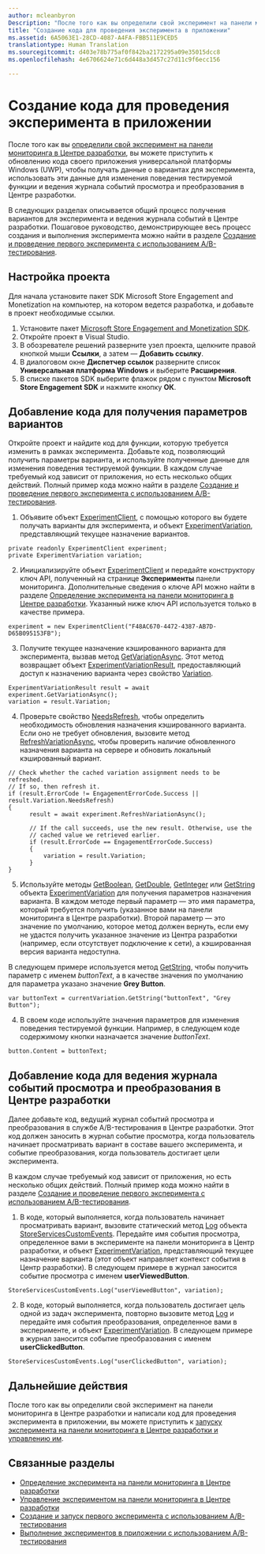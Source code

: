 ```yaml
---
author: mcleanbyron
Description: "После того как вы определили свой эксперимент на панели мониторинга в Центре разработки, вы можете приступить к написанию кода для проведения эксперимента в своем приложении."
title: "Создание кода для проведения эксперимента в приложении"
ms.assetid: 6A5063E1-28CD-4087-A4FA-FBB511E9CED5
translationtype: Human Translation
ms.sourcegitcommit: d403e78b775af0f842ba2172295a09e35015dcc8
ms.openlocfilehash: 4e6706624e71c6d448a3d457c27d11c9f6ecc156

---
```


# Создание кода для проведения эксперимента в приложении

После того как вы [определили свой эксперимент на панели мониторинга в Центре разработки](define-your-experiment-in-the-dev-center-dashboard.md), вы можете приступить к обновлению кода своего приложения универсальной платформы Windows (UWP), чтобы получать данные о вариантах для эксперимента, использовать эти данные для изменения поведения тестируемой функции и ведения журнала событий просмотра и преобразования в Центре разработки.

В следующих разделах описывается общий процесс получения вариантов для эксперимента и ведения журнала событий в Центре разработки. Пошаговое руководство, демонстрирующее весь процесс создания и выполнения эксперимента можно найти в разделе [Создание и проведение первого эксперимента с использованием A/B-тестирования](create-and-run-your-first-experiment-with-a-b-testing.md).

## Настройка проекта

Для начала установите пакет SDK Microsoft Store Engagement and Monetization на компьютер, на котором ведется разработка, и добавьте в проект необходимые ссылки.

1. Установите пакет [Microsoft Store Engagement and Monetization SDK](http://aka.ms/store-em-sdk).
2. Откройте проект в Visual Studio.
3. В обозревателе решений разверните узел проекта, щелкните правой кнопкой мыши **Ссылки**, а затем — **Добавить ссылку**.
3. В диалоговом окне **Диспетчер ссылок** разверните список **Универсальная платформа Windows** и выберите **Расширения**.
4. В списке пакетов SDK выберите флажок рядом с пунктом **Microsoft Store Engagement SDK** и нажмите кнопку **ОК**.

## Добавление кода для получения параметров вариантов

Откройте проект и найдите код для функции, которую требуется изменить в рамках эксперимента. Добавьте код, позволяющий получить параметры варианта, и используйте полученные данные для изменения поведения тестируемой функции. В каждом случае требуемый код зависит от приложения, но есть несколько общих действий. Полный пример кода можно найти в разделе [Создание и проведение первого эксперимента с использованием A/B-тестирования](create-and-run-your-first-experiment-with-a-b-testing.md).

1. Объявите объект [ExperimentClient](https://msdn.microsoft.com/library/windows/apps/microsoft.services.store.engagement.experimentclient.aspx), с помощью которого вы будете получать варианты для эксперимента, и объект [ExperimentVariation](https://msdn.microsoft.com/library/windows/apps/microsoft.services.store.engagement.experimentvariation.aspx), представляющий текущее назначение вариантов.
```CSharp
private readonly ExperimentClient experiment;
private ExperimentVariation variation;
```

2. Инициализируйте объект [ExperimentClient](https://msdn.microsoft.com/library/windows/apps/microsoft.services.store.engagement.experimentclient.aspx) и передайте конструктору ключ API, полученный на странице **Эксперименты** панели мониторинга. Дополнительные сведения о ключе API можно найти в разделе [Определение эксперимента на панели мониторинга в Центре разработки](define-your-experiment-in-the-dev-center-dashboard.md#generate-an-api-key). Указанный ниже ключ API используется только в качестве примера.
```CSharp
experiment = new ExperimentClient("F48AC670-4472-4387-AB7D-D65B095153FB");
```

3. Получите текущее назначение кэшированного варианта для эксперимента, вызвав метод [GetVariationAsync](https://msdn.microsoft.com/library/windows/apps/microsoft.services.store.engagement.experimentclient.getvariationasync.aspx). Этот метод возвращает объект [ExperimentVariationResult](https://msdn.microsoft.com/library/windows/apps/microsoft.services.store.engagement.experimentvariationresult.aspx), предоставляющий доступ к назначению варианта через свойство [Variation](https://msdn.microsoft.com/library/windows/apps/microsoft.services.store.engagement.experimentvariationresult.variation.aspx).
```CSharp
ExperimentVariationResult result = await experiment.GetVariationAsync();
variation = result.Variation;
```

4. Проверьте свойство [NeedsRefresh](https://msdn.microsoft.com/library/windows/apps/microsoft.services.store.engagement.experimentvariation.needsrefresh.aspx), чтобы определить необходимость обновления назначения кэшированного варианта. Если оно не требует обновления, вызовите метод [RefreshVariationAsync](https://msdn.microsoft.com/library/windows/apps/microsoft.services.store.engagement.experimentclient.refreshvariationasync.aspx), чтобы проверить наличие обновленного назначения варианта на сервере и обновить локальный кэшированный вариант.
```CSharp
// Check whether the cached variation assignment needs to be refreshed.
// If so, then refresh it.
if (result.ErrorCode != EngagementErrorCode.Success || result.Variation.NeedsRefresh)
{
      result = await experiment.RefreshVariationAsync();

      // If the call succeeds, use the new result. Otherwise, use the
      // cached value we retrieved earlier.
      if (result.ErrorCode == EngagementErrorCode.Success)
      {
          variation = result.Variation;
      }
}
```

5. Используйте методы [GetBoolean](https://msdn.microsoft.com/library/windows/apps/microsoft.services.store.engagement.experimentvariation.getboolean.aspx), [GetDouble](https://msdn.microsoft.com/library/windows/apps/microsoft.services.store.engagement.experimentvariation.getdouble.aspx), [GetInteger](https://msdn.microsoft.com/library/windows/apps/microsoft.services.store.engagement.experimentvariation.getinteger.aspx) или [GetString](https://msdn.microsoft.com/library/windows/apps/microsoft.services.store.engagement.experimentvariation.getstring.aspx) объекта [ExperimentVariation](https://msdn.microsoft.com/library/windows/apps/microsoft.services.store.engagement.experimentvariation.aspx) для получения параметров назначения варианта. В каждом методе первый параметр — это имя параметра, который требуется получить (указанное вами на панели мониторинга в Центре разработки). Второй параметр — это значение по умолчанию, которое метод должен вернуть, если ему не удастся получить указанное значение из Центра разработки (например, если отсутствует подключение к сети), а кэшированная версия варианта недоступна.

  В следующем примере используется метод [GetString](https://msdn.microsoft.com/library/windows/apps/microsoft.services.store.engagement.experimentvariation.getstring.aspx), чтобы получить параметр с именем *buttonText*, а в качестве значения по умолчанию для параметра указано значение **Grey Button**.
```CSharp
var buttonText = currentVariation.GetString("buttonText", "Grey Button");
```
4. В своем коде используйте значения параметров для изменения поведения тестируемой функции. Например, в следующем коде содержимому кнопки назначается значение *buttonText*.
```CSharp
button.Content = buttonText;
```

## Добавление кода для ведения журнала событий просмотра и преобразования в Центре разработки

Далее добавьте код, ведущий журнал событий просмотра и преобразования в службе A/B-тестирования в Центре разработки. Этот код должен заносить в журнал событие просмотра, когда пользователь начинает просматривать вариант в составе вашего эксперимента, и событие преобразования, когда пользователь достигает цели эксперимента.

В каждом случае требуемый код зависит от приложения, но есть несколько общих действий. Полный пример кода можно найти в разделе [Создание и проведение первого эксперимента с использованием A/B-тестирования](create-and-run-your-first-experiment-with-a-b-testing.md).

1. В коде, который выполняется, когда пользователь начинает просматривать вариант, вызовите статический метод [Log](https://msdn.microsoft.com/library/windows/apps/microsoft.services.store.engagement.storeservicescustomevents.log.aspx) объекта [StoreServicesCustomEvents](https://msdn.microsoft.com/library/windows/apps/microsoft.services.store.engagement.storeservicescustomevents.aspx). Передайте имя события просмотра, определенное вами в эксперименте на панели мониторинга в Центр разработки, и объект [ExperimentVariation](https://msdn.microsoft.com/library/windows/apps/microsoft.services.store.engagement.experimentvariation.aspx), представляющий текущее назначение варианта (этот объект направляет контекст события в Центр разработки). В следующем примере в журнал заносится событие просмотра с именем **userViewedButton**.
```CSharp
StoreServicesCustomEvents.Log("userViewedButton", variation);
```
2. В коде, который выполняется, когда пользователь достигает цель одной из задач эксперимента, повторно вызовите метод [Log](https://msdn.microsoft.com/library/windows/apps/microsoft.services.store.engagement.storeservicescustomevents.log.aspx) и передайте имя события преобразования, определенное вами в эксперименте, и объект [ExperimentVariation](https://msdn.microsoft.com/library/windows/apps/microsoft.services.store.engagement.experimentvariation.aspx). В следующем примере в журнал заносится событие преобразования с именем **userClickedButton**.
```CSharp
StoreServicesCustomEvents.Log("userClickedButton", variation);
```

## Дальнейшие действия

После того как вы определили свой эксперимент на панели мониторинга в Центре разработки и написали код для проведения эксперимента в приложении, вы можете приступить к [запуску эксперимента на панели мониторинга в Центре разработки и управлению им](manage-your-experiment.md).

## Связанные разделы

  * [Определение эксперимента на панели мониторинга в Центре разработки](define-your-experiment-in-the-dev-center-dashboard.md)
  * [Управление экспериментом на панели мониторинга в Центре разработки](manage-your-experiment.md)
  * [Создание и запуск первого эксперимента с использованием A/B-тестирования](create-and-run-your-first-experiment-with-a-b-testing.md)
  * [Выполнение экспериментов в приложении с использованием A/B-тестирования](run-app-experiments-with-a-b-testing.md)



<!--HONumber=Jun16_HO4-->


